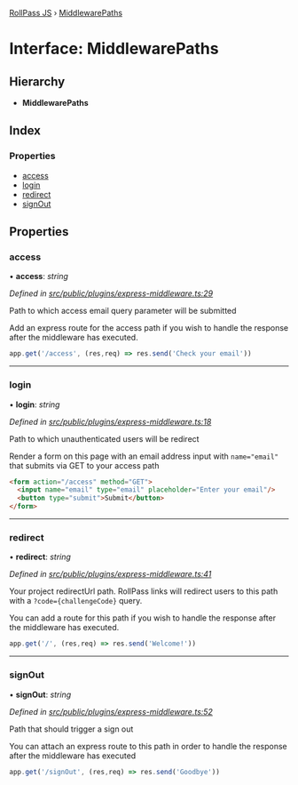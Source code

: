 [RollPass JS](../README.md) › [MiddlewarePaths](middlewarepaths.md)

# Interface: MiddlewarePaths

## Hierarchy

* **MiddlewarePaths**

## Index

### Properties

* [access](middlewarepaths.md#access)
* [login](middlewarepaths.md#login)
* [redirect](middlewarepaths.md#redirect)
* [signOut](middlewarepaths.md#signout)

## Properties

###  access

• **access**: *string*

*Defined in [src/public/plugins/express-middleware.ts:29](https://github.com/RollPass/rollpass-js/blob/24d55ba/src/public/plugins/express-middleware.ts#L29)*

Path to which access email query parameter will be submitted

Add an express route for the access path if you wish to handle the response
after the middleware has executed.

```javascript
app.get('/access', (res,req) => res.send('Check your email'))
```

___

###  login

• **login**: *string*

*Defined in [src/public/plugins/express-middleware.ts:18](https://github.com/RollPass/rollpass-js/blob/24d55ba/src/public/plugins/express-middleware.ts#L18)*

Path to which unauthenticated users will be redirect

Render a form on this page with an email address input
with `name="email"` that submits via GET to your access path

```html
<form action="/access" method="GET">
  <input name="email" type="email" placeholder="Enter your email"/>
  <button type="submit">Submit</button>
</form>
```

___

###  redirect

• **redirect**: *string*

*Defined in [src/public/plugins/express-middleware.ts:41](https://github.com/RollPass/rollpass-js/blob/24d55ba/src/public/plugins/express-middleware.ts#L41)*

Your project redirectUrl path. RollPass links will redirect users
to this path with a `?code={challengeCode}` query.

You can add a route for this path if you wish to handle the response after the middleware
has executed.

```javascript
app.get('/', (res,req) => res.send('Welcome!'))
```

___

###  signOut

• **signOut**: *string*

*Defined in [src/public/plugins/express-middleware.ts:52](https://github.com/RollPass/rollpass-js/blob/24d55ba/src/public/plugins/express-middleware.ts#L52)*

Path that should trigger a sign out

You can attach an express route to this path in order to handle the response
after the middleware has executed

```javascript
app.get('/signOut', (res,req) => res.send('Goodbye'))
```
